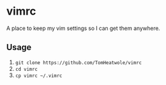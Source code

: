 # vimrc
A place to keep my vim settings so I can get them anywhere.

## Usage

1. `git clone https://github.com/TomHeatwole/vimrc`
2. `cd vimrc`
3. `cp vimrc ~/.vimrc`
